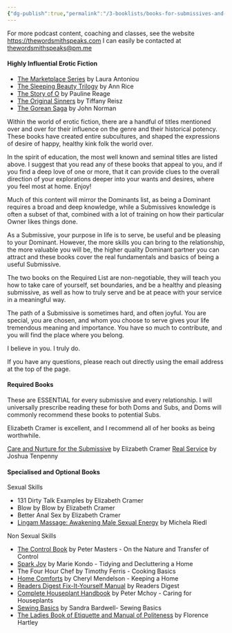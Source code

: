 ```yaml
---
{"dg-publish":true,"permalink":"/3-booklists/books-for-submissives-and-slaves/"}
---
```



For more podcast content, coaching and classes, see the website https://thewordsmithspeaks.com
I can easily be contacted at thewordsmithspeaks@pm.me

#### Highly Influential Erotic Fiction

- [The Marketplace Series](https://amzn.to/2TDngqT) by Laura Antoniou
- [The Sleeping Beauty Trilogy](https://amzn.to/3ajjkSe) by Ann Rice
- [The Story of O](https://amzn.to/38kzdpO) by Pauline Reage
- [The Original Sinners](https://amzn.to/2NFWevn) by Tiffany Reisz
- [The Gorean Saga](https://amzn.to/3am42fn) by John Norman

Within the world of erotic fiction, there are a handful of titles mentioned over and over for their influence on the genre and their historical potency. These books have created entire subcultures, and shaped the expressions of desire of happy, healthy kink folk the world over.

In the spirit of education, the most well known and seminal titles are listed above. I suggest that you read any of these books that appeal to you, and if you find a deep love of one or more, that it can provide clues to the overall direction of your explorations deeper into your wants and desires, where you feel most at home. Enjoy!
 
Much of this content will mirror the Dominants list, as being a Dominant requires a broad and deep knowledge, while a Submissives knowledge is often a subset of that, combined with a lot of training on how their particular Owner likes things done. 

As a Submissive, your purpose in life is to serve, be useful and be pleasing to your Dominant. However, the more skills you can bring to the relationship, the more valuable you will be, the higher quality Dominant partner you can attract and these books cover the real fundamentals and basics of being a useful Submissive.

The two books on the Required List are non-negotiable, they will teach you how to take care of yourself, set boundaries, and be a healthy and pleasing submissive, as well as how to truly serve and be at peace with your service in a meaningful way.

The path of a Submissive is sometimes hard, and often joyful. You are special, you are chosen, and whom you choose to serve gives your life tremendous meaning and importance. You have so much to contribute, and you will find the place where you belong.

I believe in you. I truly do.

If you have any questions, please reach out directly using the email address at the top of the page.

#### Required Books

These are ESSENTIAL for every submissive and every relationship. I will universally prescribe reading these for both Doms and Subs, and Doms will commonly recommend these books to potential Subs.

Elizabeth Cramer is excellent, and I recommend all of her books as being worthwhile.

[Care and Nurture for the Submissive](https://amzn.to/2J0wnMy) by Elizabeth Cramer
[Real Service](https://amzn.to/2oIfwHo) by Joshua Tenpenny

#### Specialised and Optional Books

Sexual Skills

- 131 Dirty Talk Examples by Elizabeth Cramer
- Blow by Blow by Elizabeth Cramer
- Better Anal Sex by Elizabeth Cramer
- [Lingam Massage: Awakening Male Sexual Energy](https://amzn.to/2BiH2xE) by Michela Riedl


Non Sexual Skills

- [The Control Book](https://amzn.to/31qosy4) by Peter Masters - On the Nature and Transfer of Control
- [Spark Joy](https://amzn.to/33Di34j) by Marie Kondo - Tidying and Decluttering a Home
- The Four Hour Chef by Timothy Ferris - Cooking Basics
- [Home Comforts](https://amzn.to/2MqqmdT) by Cheryl Mendelson - Keeping a Home
- [Readers Digest Fix-It-Yourself Manual](https://amzn.to/2oTqjyh) by Readers Digest
- [Complete Houseplant Handbook](https://amzn.to/33CO2Sf) by Peter Mchoy - Caring for Houseplants
- [Sewing Basics](https://amzn.to/3aHjHG1) by Sandra Bardwell- Sewing Basics
- [The Ladies Book of Etiquette and Manual of Politeness](https://amzn.to/2MroFgg) by Florence Hartley







